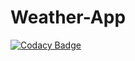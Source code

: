# Weather-App

[![Codacy Badge](https://api.codacy.com/project/badge/Grade/fcf8d1c5c16a4b119d3d5b459748624d)](https://app.codacy.com/manual/Johnny2020Ade/Weather-App?utm_source=github.com&utm_medium=referral&utm_content=Johnny2020Ade/Weather-App&utm_campaign=Badge_Grade_Settings)